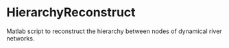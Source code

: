 # HierarchyReconstruct
Matlab script to reconstruct the hierarchy between nodes of dynamical river networks.
